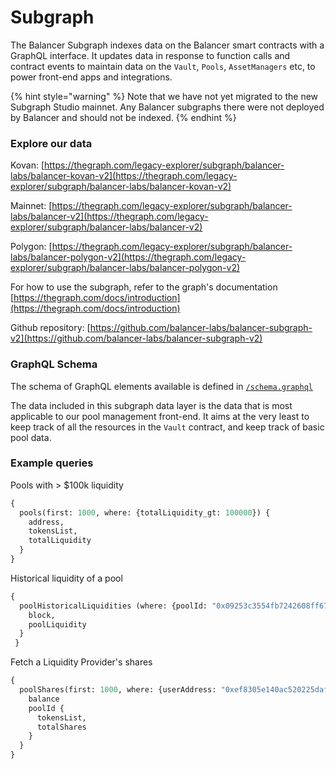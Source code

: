 # Subgraph

The Balancer Subgraph indexes data on the Balancer smart contracts with a GraphQL interface.  It updates data in response to function calls and contract events to maintain data on the `Vault`, `Pools`,  `AssetManagers` etc, to power front-end apps and integrations.

{% hint style="warning" %}
Note that we have not yet migrated to the new Subgraph Studio mainnet. Any Balancer subgraphs there were not deployed by Balancer and should not be indexed.
{% endhint %}

### Explore our data

Kovan: [https://thegraph.com/legacy-explorer/subgraph/balancer-labs/balancer-kovan-v2](https://thegraph.com/legacy-explorer/subgraph/balancer-labs/balancer-kovan-v2)

Mainnet: [https://thegraph.com/legacy-explorer/subgraph/balancer-labs/balancer-v2](https://thegraph.com/legacy-explorer/subgraph/balancer-labs/balancer-v2)

Polygon: [https://thegraph.com/legacy-explorer/subgraph/balancer-labs/balancer-polygon-v2](https://thegraph.com/legacy-explorer/subgraph/balancer-labs/balancer-polygon-v2)

For how to use the subgraph, refer to the graph's documentation [https://thegraph.com/docs/introduction](https://thegraph.com/docs/introduction)

Github repository: [https://github.com/balancer-labs/balancer-subgraph-v2](https://github.com/balancer-labs/balancer-subgraph-v2)

### GraphQL Schema

The schema of GraphQL elements available is defined in [`/schema.graphql` ](https://github.com/balancer-labs/balancer-subgraph-v2/blob/master/schema.graphql)

The data included in this subgraph data layer is the data that is most applicable to our pool management front-end.  It aims at the very least to keep track of all the resources in the  `Vault` contract, and keep track of basic pool data.

### Example queries

Pools with &gt; $100k liquidity

```graphql
{
  pools(first: 1000, where: {totalLiquidity_gt: 100000}) {
    address,
    tokensList,
    totalLiquidity
  }
}
```

Historical liquidity of a pool

```graphql
{
  poolHistoricalLiquidities (where: {poolId: "0x09253c3554fb7242608ff67ce048918ccf7f9a96000200000000000000000009"}) {
    block,
    poolLiquidity
  }
 }
```

Fetch a Liquidity Provider's shares

```graphql
{
  poolShares(first: 1000, where: {userAddress: "0xef8305e140ac520225daf050e2f71d5fbcc543e7", balance_gt: 0}) {
    balance
    poolId {
      tokensList,
      totalShares
    }
  }
}
```







